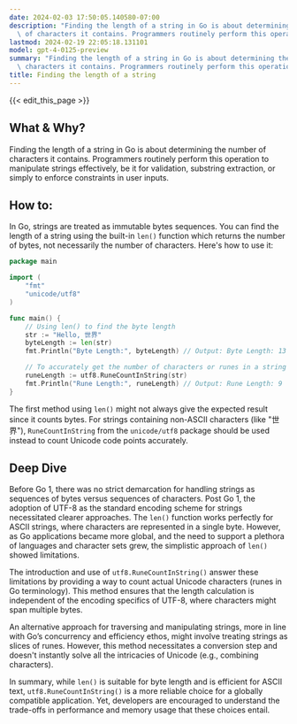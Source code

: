 ```yaml
---
date: 2024-02-03 17:50:05.140580-07:00
description: "Finding the length of a string in Go is about determining the number\
  \ of characters it contains. Programmers routinely perform this operation to manipulate\u2026"
lastmod: 2024-02-19 22:05:18.131101
model: gpt-4-0125-preview
summary: "Finding the length of a string in Go is about determining the number of\
  \ characters it contains. Programmers routinely perform this operation to manipulate\u2026"
title: Finding the length of a string
---
```


{{< edit_this_page >}}

## What & Why?
Finding the length of a string in Go is about determining the number of characters it contains. Programmers routinely perform this operation to manipulate strings effectively, be it for validation, substring extraction, or simply to enforce constraints in user inputs.

## How to:
In Go, strings are treated as immutable bytes sequences. You can find the length of a string using the built-in `len()` function which returns the number of bytes, not necessarily the number of characters. Here's how to use it:

```go
package main

import (
	"fmt"
	"unicode/utf8"
)

func main() {
	// Using len() to find the byte length
	str := "Hello, 世界"
	byteLength := len(str)
	fmt.Println("Byte Length:", byteLength) // Output: Byte Length: 13

	// To accurately get the number of characters or runes in a string
	runeLength := utf8.RuneCountInString(str)
	fmt.Println("Rune Length:", runeLength) // Output: Rune Length: 9
}
```
The first method using `len()` might not always give the expected result since it counts bytes. For strings containing non-ASCII characters (like "世界"), `RuneCountInString` from the `unicode/utf8` package should be used instead to count Unicode code points accurately.

## Deep Dive
Before Go 1, there was no strict demarcation for handling strings as sequences of bytes versus sequences of characters. Post Go 1, the adoption of UTF-8 as the standard encoding scheme for strings necessitated clearer approaches. The `len()` function works perfectly for ASCII strings, where characters are represented in a single byte. However, as Go applications became more global, and the need to support a plethora of languages and character sets grew, the simplistic approach of `len()` showed limitations.

The introduction and use of `utf8.RuneCountInString()` answer these limitations by providing a way to count actual Unicode characters (runes in Go terminology). This method ensures that the length calculation is independent of the encoding specifics of UTF-8, where characters might span multiple bytes.

An alternative approach for traversing and manipulating strings, more in line with Go’s concurrency and efficiency ethos, might involve treating strings as slices of runes. However, this method necessitates a conversion step and doesn't instantly solve all the intricacies of Unicode (e.g., combining characters).

In summary, while `len()` is suitable for byte length and is efficient for ASCII text, `utf8.RuneCountInString()` is a more reliable choice for a globally compatible application. Yet, developers are encouraged to understand the trade-offs in performance and memory usage that these choices entail.
